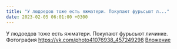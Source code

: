 ```yaml
---
title: "У людоедов тоже есть яжматери. Покупают фурьсьют л..."
date: 2023-02-05 06:01:00 +0300
---
```


У людоедов тоже есть яжматери. Покупают фурьсьют личинке.
Фотография
<a class="vk-attach" href="https://vk.com/photo41076938_457249298">https://vk.com/photo41076938_457249298</a>
<a class="vk-attach" href="https://vk.com/photo41076938_457249298">Вложение</a>

